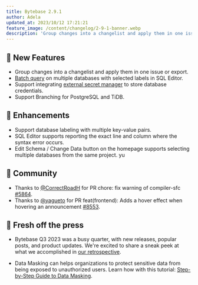 ```yaml
---
title: Bytebase 2.9.1
author: Adela
updated_at: 2023/10/12 17:21:21
feature_image: /content/changelog/2-9-1-banner.webp
description: 'Group changes into a changelist and apply them in one issue or export.'
---
```


## 🚀 New Features

- Group changes into a changelist and apply them in one issue or export.
- [Batch query](https://docs.bytebase.com/sql-editor/run-queries/#batch-mode) on multiple databases with selected labels in SQL Editor.
- Support integrating [external secret manager](https://docs.bytebase.com/get-started/instance/#use-secret-manager) to store database credentials.
- Support Branching for PostgreSQL and TiDB.

## 🎄 Enhancements

- Support database labeling with multiple key-value pairs.
- SQL Editor supports reporting the exact line and column where the syntax error occurs.
- Edit Schema / Change Data button on the homepage supports selecting multiple databases from the same project.
  yu

## 🎠 Community

- Thanks to [@CorrectRoadH](https://github.com/correctroadh) for PR chore: fix warning of compiler-sfc [#5864](https://github.com/bytebase/bytebase/pull/5864).
- Thanks to [@yagueto](https://github.com/yagueto) for PR feat(frontend): Adds a hover effect when hovering an announcement [#8553](https://github.com/bytebase/bytebase/pull/8553).

## 📰 Fresh off the press

- Bytebase Q3 2023 was a busy quarter, with new releases, popular posts, and product updates. We're excited to share a sneak peek at what we accomplished in [our retrospective](/blog/2023-q3-retrospect).

- Data Masking can helps organizations to protect sensitive data from being exposed to unauthorized users. Learn how with this tutorial: [Step-by-Step Guide to Data Masking](https://docs.bytebase.com/tutorials/data-masking/).

<IncludeBlock url="/docs/get-started/install/install-upgrade"></IncludeBlock>

